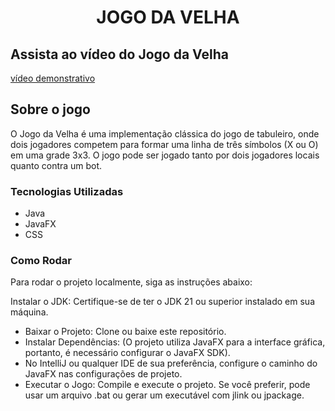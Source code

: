 <h1 align="center">JOGO DA VELHA</h1>

## Assista ao vídeo do Jogo da Velha

[vídeo demonstrativo](https://drive.google.com/file/d/1WGIP3-Jj3D3K4j4e8sc1whnD8ZiPz6Aj/view?usp=sharing)

## Sobre o jogo
O Jogo da Velha é uma implementação clássica do jogo de tabuleiro, onde dois jogadores competem para formar uma linha de três símbolos (X ou O) em uma grade 3x3. O jogo pode ser jogado tanto por dois jogadores locais quanto contra um bot.

### Tecnologias Utilizadas
- Java
- JavaFX
- CSS

### Como Rodar
Para rodar o projeto localmente, siga as instruções abaixo:

Instalar o JDK: Certifique-se de ter o JDK 21 ou superior instalado em sua máquina.
- Baixar o Projeto: Clone ou baixe este repositório.
- Instalar Dependências: (O projeto utiliza JavaFX para a interface gráfica, portanto, é necessário configurar o JavaFX SDK).
- No IntelliJ ou qualquer IDE de sua preferência, configure o caminho do JavaFX nas configurações de projeto.
- Executar o Jogo: Compile e execute o projeto. Se você preferir, pode usar um arquivo .bat ou gerar um executável com jlink ou jpackage.
